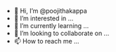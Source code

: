 - 👋 Hi, I’m @poojithakappa
- 👀 I’m interested in ...
- 🌱 I’m currently learning ...
- 💞️ I’m looking to collaborate on ...
- 📫 How to reach me ...

<!---
poojithakappa/poojithakappa is a ✨ special ✨ repository because its `README.md` (this file) appears on your GitHub profile.
You can click the Preview link to take a look at your changes.
--->
